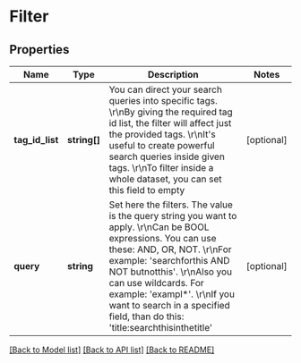 # Filter

## Properties
Name | Type | Description | Notes
------------ | ------------- | ------------- | -------------
**tag_id_list** | **string[]** | You can direct your search queries into specific tags. \r\nBy giving the required tag id list, the filter will affect just the provided tags. \r\nIt&#39;s useful to create powerful search queries inside given tags. \r\nTo filter inside a whole dataset, you can set this field to empty | [optional] 
**query** | **string** | Set here the filters. The value is the query string you want to apply. \r\nCan be BOOL expressions. You can use these: AND, OR, NOT. \r\nFor example: &#39;searchforthis AND NOT butnotthis&#39;. \r\nAlso you can use wildcards. For example: &#39;exampl*&#39;. \r\nIf you want to search in a specified field, than do this: &#39;title:searchthisinthetitle&#39; | [optional] 


[[Back to Model list]](../README.md#documentation-for-models) [[Back to API list]](../README.md#documentation-for-api-endpoints) [[Back to README]](../README.md)


